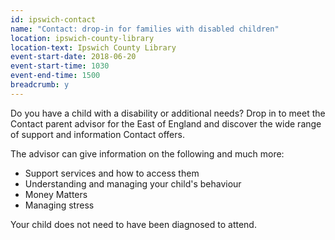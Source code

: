 ```yaml
---
id: ipswich-contact
name: "Contact: drop-in for families with disabled children"
location: ipswich-county-library
location-text: Ipswich County Library
event-start-date: 2018-06-20
event-start-time: 1030
event-end-time: 1500
breadcrumb: y
---
```


Do you have a child with a disability or additional needs? Drop in to meet the Contact parent advisor for the East of England and discover the wide range of support and information Contact offers. 

The advisor can give information on the following and much more:

* Support services and how to access them
* Understanding and managing your child's behaviour
* Money Matters
* Managing stress

Your child does not need to have been diagnosed to attend.
